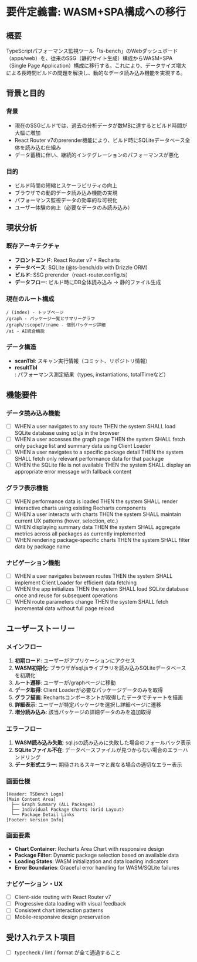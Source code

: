 # 要件定義書: WASM+SPA構成への移行

## 概要
TypeScriptパフォーマンス監視ツール「ts-bench」のWebダッシュボード（apps/web）を、従来のSSG（静的サイト生成）構成からWASM+SPA（Single Page Application）構成に移行する。これにより、データサイズ増大による長時間ビルドの問題を解決し、動的なデータ読み込み機能を実現する。

## 背景と目的

### 背景
- 現在のSSGビルドでは、過去の分析データが数MBに達するとビルド時間が大幅に増加
- React Router v7のprerender機能により、ビルド時にSQLiteデータベース全体を読み込む仕組み
- データ蓄積に伴い、継続的インテグレーションのパフォーマンスが悪化

### 目的
- ビルド時間の短縮とスケーラビリティの向上
- ブラウザでの動的データ読み込み機能の実現
- パフォーマンス監視データの効率的な可視化
- ユーザー体験の向上（必要なデータのみ読み込み）

## 現状分析

### 既存アーキテクチャ
- **フロントエンド**: React Router v7 + Recharts
- **データベース**: SQLite (@ts-bench/db with Drizzle ORM)
- **ビルド**: SSG prerender（react-router.config.ts）
- **データフロー**: ビルド時にDB全体読み込み → 静的ファイル生成

### 現在のルート構成
```
/ (index) - トップページ
/graph - パッケージ一覧とサマリーグラフ
/graph/:scope?/:name - 個別パッケージ詳細
/ai - AI統合機能
```

### データ構造
- **scanTbl**: スキャン実行情報（コミット、リポジトリ情報）
- **resultTbl**: パフォーマンス測定結果（types, instantiations, totalTimeなど）

## 機能要件

### データ読み込み機能
- [ ] WHEN a user navigates to any route THEN the system SHALL load SQLite database using sql.js in the browser
- [ ] WHEN a user accesses the graph page THEN the system SHALL fetch only package list and summary data using Client Loader
- [ ] WHEN a user navigates to a specific package detail THEN the system SHALL fetch only relevant performance data for that package
- [ ] WHEN the SQLite file is not available THEN the system SHALL display an appropriate error message with fallback content

### グラフ表示機能
- [ ] WHEN performance data is loaded THEN the system SHALL render interactive charts using existing Recharts components
- [ ] WHEN a user interacts with charts THEN the system SHALL maintain current UX patterns (hover, selection, etc.)
- [ ] WHEN displaying summary data THEN the system SHALL aggregate metrics across all packages as currently implemented
- [ ] WHEN rendering package-specific charts THEN the system SHALL filter data by package name

### ナビゲーション機能
- [ ] WHEN a user navigates between routes THEN the system SHALL implement Client Loader for efficient data fetching
- [ ] WHEN the app initializes THEN the system SHALL load SQLite database once and reuse for subsequent operations
- [ ] WHEN route parameters change THEN the system SHALL fetch incremental data without full page reload

## ユーザーストーリー

### メインフロー
1. **初期ロード**: ユーザーがアプリケーションにアクセス
2. **WASM初期化**: ブラウザがsql.jsライブラリを読み込みSQLiteデータベースを初期化
3. **ルート遷移**: ユーザーが/graphページに移動
4. **データ取得**: Client Loaderが必要なパッケージデータのみを取得
5. **グラフ描画**: Rechartsコンポーネントが取得したデータでチャートを描画
6. **詳細表示**: ユーザーが特定パッケージを選択し詳細ページに遷移
7. **増分読み込み**: 該当パッケージの詳細データのみを追加取得

### エラーフロー
1. **WASM読み込み失敗**: sql.jsの読み込みに失敗した場合のフォールバック表示
2. **SQLiteファイル不在**: データベースファイルが見つからない場合のエラーハンドリング
3. **データ形式エラー**: 期待されるスキーマと異なる場合の適切なエラー表示

### 画面仕様
```
[Header: TSBench Logo]
[Main Content Area]
  ├── Graph Summary (ALL Packages)
  ├── Individual Package Charts (Grid Layout)
  └── Package Detail Links
[Footer: Version Info]
```

### 画面要素
- **Chart Container**: Recharts Area Chart with responsive design
- **Package Filter**: Dynamic package selection based on available data
- **Loading States**: WASM initialization and data loading indicators
- **Error Boundaries**: Graceful error handling for WASM/SQLite failures

### ナビゲーション・UX
- [ ] Client-side routing with React Router v7
- [ ] Progressive data loading with visual feedback
- [ ] Consistent chart interaction patterns
- [ ] Mobile-responsive design preservation

## 受け入れテスト項目
- [ ] typecheck / lint / format が全て通過すること
